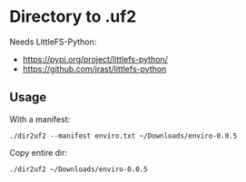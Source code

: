 # Directory to .uf2

Needs LittleFS-Python:
 - https://pypi.org/project/littlefs-python/
 - https://github.com/jrast/littlefs-python


## Usage

With a manifest:

```
./dir2uf2 --manifest enviro.txt ~/Downloads/enviro-0.0.5
```

Copy entire dir:

```
./dir2uf2 ~/Downloads/enviro-0.0.5
```
